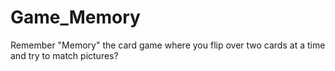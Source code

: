 Game_Memory
===========

Remember "Memory" the card game where you flip over two cards at a time and try to match pictures?